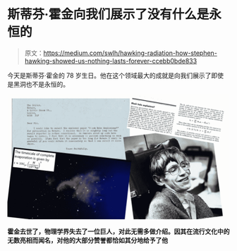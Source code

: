 # 斯蒂芬·霍金向我们展示了没有什么是永恒的

> 原文：<https://medium.com/swlh/hawking-radiation-how-stephen-hawking-showed-us-nothing-lasts-forever-ccebb0bde833>

今天是斯蒂芬·霍金的 78 岁生日。他在这个领域最大的成就是向我们展示了即使是黑洞也不是永恒的。

![](img/becebaa4c0b245fe3c10cb70fd16a73d.png)

**霍金去世了，物理学界失去了一位巨人，对此无需多做介绍。因其在流行文化中的无数亮相而闻名，对他的大部分赞誉都恰如其分地给予了他**